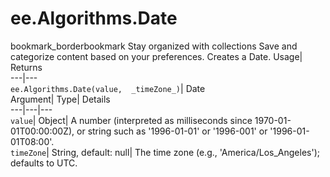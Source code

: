  
#  ee.Algorithms.Date 
bookmark_borderbookmark Stay organized with collections  Save and categorize content based on your preferences.
Creates a Date. 
Usage| Returns  
---|---  
`ee.Algorithms.Date(value,  _timeZone_)`| Date  
Argument| Type| Details  
---|---|---  
`value`| Object| A number (interpreted as milliseconds since 1970-01-01T00:00:00Z), or string such as '1996-01-01' or '1996-001' or '1996-01-01T08:00'.  
`timeZone`| String, default: null| The time zone (e.g., 'America/Los_Angeles'); defaults to UTC.  
